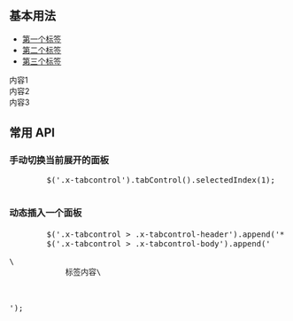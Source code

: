 ## 基本用法

<aside class="doc-demo">

<div class="x-tabcontrol" x-tabcontrol="">

*   [第一个标签](javascript:;)
*   [第二个标签](javascript:;)
*   [第三个标签](javascript:;)

<div class="x-tabcontrol-body">

<div class="x-tabpage x-tabcontrol-selected">内容1</div>

<div class="x-tabpage">内容2</div>

<div class="x-tabpage">内容3</div>

</div>

</div>

</aside>

## 常用 API

### 手动切换当前展开的面板

<pre>        $('.x-tabcontrol').tabControl().selectedIndex(1);
    </pre>

### 动态插入一个面板

<pre>        $('.x-tabcontrol > .x-tabcontrol-header').append('*   [动态新增的标签](javascript:;)');
        $('.x-tabcontrol > .x-tabcontrol-body').append('

<div class="x-tabpage">\
            标签内容\
        </div>

');
    </pre>